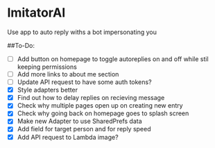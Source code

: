 # ImitatorAI
Use app to auto reply withs a bot impersonating you

##To-Do:
- [ ] Add button on homepage to toggle autoreplies on and off while stil keeping permissions
- [ ] Add more links to about me section
- [ ] Update API request to have some auth tokens?
- [x] Style adapters better
- [x] Find out how to delay replies on recieving message
- [x] Check why multiple pages open up on creating new entry
- [x] Check why going back on homepage goes to splash screen
- [x] Make new Adapter to use SharedPrefs data
- [x] Add field for target person and for reply speed
- [x] Add API request to Lambda image?
